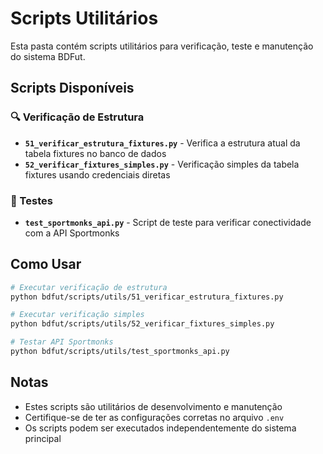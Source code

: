 # Scripts Utilitários

Esta pasta contém scripts utilitários para verificação, teste e manutenção do sistema BDFut.

## Scripts Disponíveis

### 🔍 Verificação de Estrutura
- **`51_verificar_estrutura_fixtures.py`** - Verifica a estrutura atual da tabela fixtures no banco de dados
- **`52_verificar_fixtures_simples.py`** - Verificação simples da tabela fixtures usando credenciais diretas

### 🧪 Testes
- **`test_sportmonks_api.py`** - Script de teste para verificar conectividade com a API Sportmonks

## Como Usar

```bash
# Executar verificação de estrutura
python bdfut/scripts/utils/51_verificar_estrutura_fixtures.py

# Executar verificação simples
python bdfut/scripts/utils/52_verificar_fixtures_simples.py

# Testar API Sportmonks
python bdfut/scripts/utils/test_sportmonks_api.py
```

## Notas

- Estes scripts são utilitários de desenvolvimento e manutenção
- Certifique-se de ter as configurações corretas no arquivo `.env`
- Os scripts podem ser executados independentemente do sistema principal
